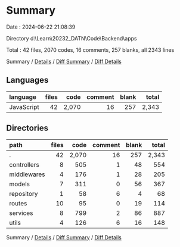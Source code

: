 # Summary

Date : 2024-06-22 21:08:39

Directory d:\\Learn\\20232_DATN\\Code\\Backend\\apps

Total : 42 files,  2070 codes, 16 comments, 257 blanks, all 2343 lines

Summary / [Details](details.md) / [Diff Summary](diff.md) / [Diff Details](diff-details.md)

## Languages
| language | files | code | comment | blank | total |
| :--- | ---: | ---: | ---: | ---: | ---: |
| JavaScript | 42 | 2,070 | 16 | 257 | 2,343 |

## Directories
| path | files | code | comment | blank | total |
| :--- | ---: | ---: | ---: | ---: | ---: |
| . | 42 | 2,070 | 16 | 257 | 2,343 |
| controllers | 8 | 505 | 1 | 48 | 554 |
| middlewares | 4 | 176 | 1 | 28 | 205 |
| models | 7 | 311 | 0 | 56 | 367 |
| repository | 1 | 58 | 6 | 4 | 68 |
| routes | 10 | 95 | 0 | 19 | 114 |
| services | 8 | 799 | 2 | 86 | 887 |
| utils | 4 | 126 | 6 | 16 | 148 |

Summary / [Details](details.md) / [Diff Summary](diff.md) / [Diff Details](diff-details.md)